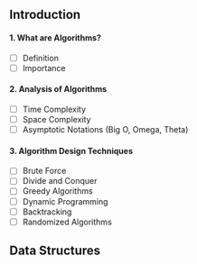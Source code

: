 ## Introduction
#### 1. What are Algorithms? 
- [ ] Definition 
- [ ] Importance 
#### 2. Analysis of Algorithms 
- [ ] Time Complexity 
- [ ] Space Complexity 
- [ ] Asymptotic Notations (Big O, Omega, Theta) 
#### 3. Algorithm Design Techniques 
- [ ] Brute Force 
- [ ] Divide and Conquer 
- [ ] Greedy Algorithms 
- [ ] Dynamic Programming 
- [ ] Backtracking 
- [ ] Randomized Algorithms

## Data Structures
